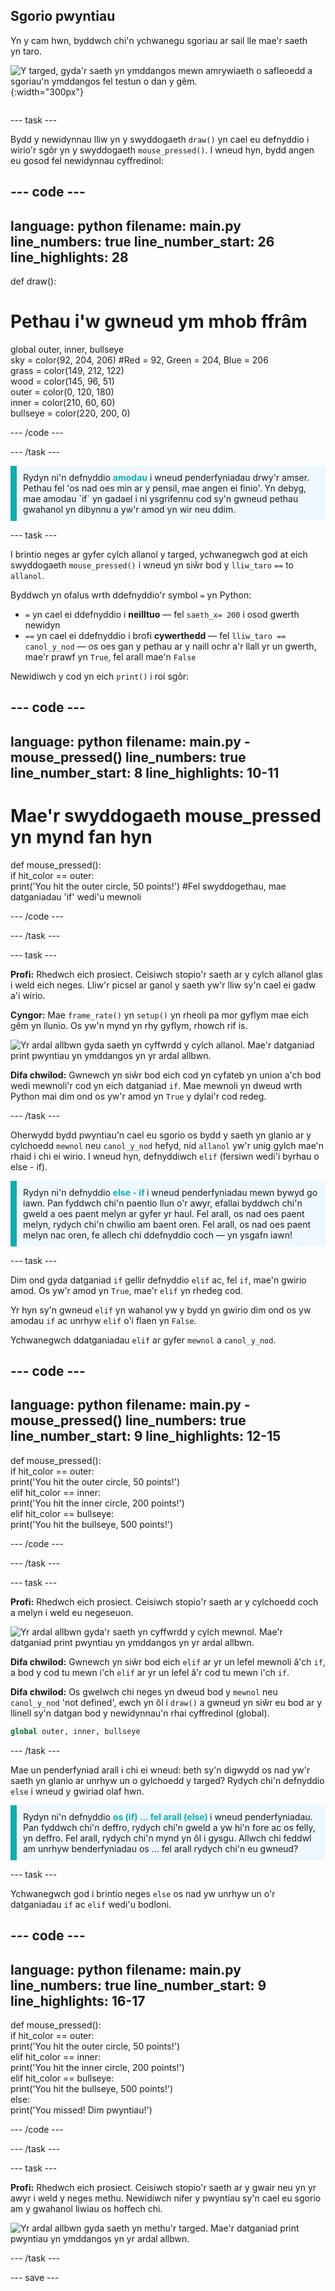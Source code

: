 ## Sgorio pwyntiau

<div style="display: flex; flex-wrap: wrap">
<div style="flex-basis: 200px; flex-grow: 1; margin-right: 15px;">
Yn y cam hwn, byddwch chi'n ychwanegu sgoriau ar sail lle mae'r saeth yn taro.
</div>
<div>

![Y targed, gyda'r saeth yn ymddangos mewn amrywiaeth o safleoedd a sgoriau'n ymddangos fel testun o dan y gêm.](images/points-scored.gif){:width="300px"}

</div>
</div>

--- task ---

Bydd y newidynnau lliw yn y swyddogaeth `draw()` yn cael eu defnyddio i wirio'r sgôr yn y swyddogaeth `mouse_pressed()`. I wneud hyn, bydd angen eu gosod fel newidynnau cyffredinol:

--- code ---
---
language: python filename: main.py line_numbers: true line_number_start: 26
line_highlights: 28
---

def draw():
# Pethau i'w gwneud ym mhob ffrâm
  global outer, inner, bullseye    
sky = color(92, 204, 206) #Red = 92, Green = 204, Blue = 206    
grass = color(149, 212, 122)    
wood = color(145, 96, 51)    
outer = color(0, 120, 180)    
inner = color(210, 60, 60)   
bullseye = color(220, 200, 0)

--- /code ---

--- /task ---

<p style="border-left: solid; border-width:10px; border-color: #0faeb0; background-color: aliceblue; padding: 10px;">
Rydyn ni'n defnyddio <span style="color: #0faeb0; font-weight: bold;">amodau</span> i wneud penderfyniadau drwy'r amser. Pethau fel 'os nad oes min ar y pensil, mae angen ei finio'. Yn debyg, mae amodau `if` yn gadael i ni ysgrifennu cod sy'n gwneud pethau gwahanol yn dibynnu a yw'r amod yn wir neu ddim.
</p>

--- task ---

I brintio neges ar gyfer cylch allanol y targed, ychwanegwch god at eich swyddogaeth `mouse_pressed()` i wneud yn siŵr bod y `lliw_taro` `==` to `allanol`.

Byddwch yn ofalus wrth ddefnyddio'r symbol `=` yn Python:
 + `=` yn cael ei ddefnyddio i **neilltuo** — fel `saeth_x= 200` i osod gwerth newidyn
 + `==` yn cael ei ddefnyddio i brofi **cywerthedd** — fel `lliw_taro == canol_y_nod` — os oes gan y pethau ar y naill ochr a'r llall yr un gwerth, mae'r prawf yn `True`, fel arall mae'n `False`

Newidiwch y cod yn eich `print()` i roi sgôr:

--- code ---
---
language: python filename: main.py - mouse_pressed() line_numbers: true line_number_start: 8
line_highlights: 10-11
---

# Mae'r swyddogaeth mouse_pressed yn mynd fan hyn
def mouse_pressed():     
if hit_color == outer:      
print('You hit the outer circle, 50 points!') #Fel swyddogethau, mae datganiadau 'if' wedi'u mewnoli

--- /code ---

--- /task ---

--- task ---

**Profi:** Rhedwch eich prosiect. Ceisiwch stopio'r saeth ar y cylch allanol glas i weld eich neges. Lliw'r picsel ar ganol y saeth yw'r lliw sy'n cael ei gadw a'i wirio.

**Cyngor:** Mae `frame_rate()` yn `setup()` yn rheoli pa mor gyflym mae eich gêm yn llunio. Os yw'n mynd yn rhy gyflym, rhowch rif is.

![Yr ardal allbwn gyda saeth yn cyffwrdd y cylch allanol. Mae'r datganiad print pwyntiau yn ymddangos yn yr ardal allbwn.](images/blue-points.png)

**Difa chwilod:** Gwnewch yn siŵr bod eich cod yn cyfateb yn union a'ch bod wedi mewnoli'r cod yn eich datganiad `if`. Mae mewnoli yn dweud wrth Python mai dim ond os yw'r amod yn `True` y dylai'r cod redeg.

--- /task ---

Oherwydd bydd pwyntiau'n cael eu sgorio os bydd y saeth yn glanio ar y cylchoedd `mewnol` neu `canol_y_nod` hefyd, nid `allanol` yw'r unig gylch mae'n rhaid i chi ei wirio. I wneud hyn, defnyddiwch `elif` (fersiwn wedi'i byrhau o else - if).

<p style="border-left: solid; border-width:10px; border-color: #0faeb0; background-color: aliceblue; padding: 10px;">
Rydyn ni'n defnyddio <span style="color: #0faeb0; font-weight: bold;"> else - if </span> i wneud penderfyniadau mewn bywyd go iawn. Pan fyddwch chi'n paentio llun o'r awyr, efallai byddwch chi'n gweld a oes paent melyn ar gyfer yr haul. Fel arall, os nad oes paent melyn, rydych chi'n chwilio am baent oren. Fel arall, os nad oes paent melyn nac oren, fe allech chi ddefnyddio coch — yn ysgafn iawn!
</p>

--- task ---

Dim ond gyda datganiad `if` gellir defnyddio `elif` ac, fel `if`, mae'n gwirio amod. Os yw'r amod yn `True`, mae'r `elif` yn rhedeg cod.

Yr hyn sy'n gwneud `elif` yn wahanol yw y bydd yn gwirio dim ond os yw amodau `if` ac unrhyw `elif` o'i flaen yn `False`.

Ychwanegwch ddatganiadau `elif` ar gyfer `mewnol` a `canol_y_nod`.

--- code ---
---
language: python filename: main.py - mouse_pressed() line_numbers: true line_number_start: 9
line_highlights: 12-15
---

def mouse_pressed():    
if hit_color == outer:    
print('You hit the outer circle, 50 points!')    
elif hit_color == inner:    
print('You hit the inner circle, 200 points!')   
elif hit_color == bullseye:    
print('You hit the bullseye, 500 points!')

--- /code ---

--- /task ---

--- task ---

**Profi:** Rhedwch eich prosiect. Ceisiwch stopio'r saeth ar y cylchoedd coch a melyn i weld eu negeseuon.

![Yr ardal allbwn gyda'r saeth yn cyffwrdd y cylch mewnol. Mae'r datganiad print pwyntiau yn ymddangos yn yr ardal allbwn.](images/yellow-points.png)

**Difa chwilod:** Gwnewch yn siŵr bod eich `elif` ar yr un lefel mewnoli â'ch `if`, a bod y cod tu mewn i'ch `elif` ar yr un lefel â'r cod tu mewn i'ch `if`.

**Difa chwilod:** Os gwelwch chi neges yn dweud bod y `mewnol` neu `canol_y_nod` 'not defined', ewch yn ôl i `draw()` a gwneud yn siŵr eu bod ar y llinell sy'n datgan bod y newidynnau'n rhai cyffredinol (global).

```python
global outer, inner, bullseye
```

--- /task ---

Mae un penderfyniad arall i chi ei wneud: beth sy'n digwydd os nad yw'r saeth yn glanio ar unrhyw un o gylchoedd y targed? Rydych chi'n defnyddio `else` i wneud y gwiriad olaf hwn.

<p style="border-left: solid; border-width:10px; border-color: #0faeb0; background-color: aliceblue; padding: 10px;">
Rydyn ni'n defnyddio <span style="color: #0faeb0; font-weight: bold;"> os (if) … fel arall (else) </span> i wneud penderfyniadau. Pan fyddwch chi'n deffro, rydych chi'n gweld a yw hi'n fore ac os felly, yn deffro. Fel arall, rydych chi'n mynd yn ôl i gysgu. Allwch chi feddwl am unrhyw benderfyniadau os ... fel arall rydych chi'n eu gwneud? 
</p>

--- task ---

Ychwanegwch god i brintio neges `else` os nad yw unrhyw un o'r datganiadau `if` ac `elif` wedi'u bodloni.

--- code ---
---
language: python filename: main.py line_numbers: true line_number_start: 9
line_highlights: 16-17
---

def mouse_pressed():    
if hit_color == outer:   
print('You hit the outer circle, 50 points!')   
elif hit_color == inner:   
print('You hit the inner circle, 200 points!')   
elif hit_color == bullseye:    
print('You hit the bullseye, 500 points!')   
else:   
print('You missed! Dim pwyntiau!')

--- /code ---

--- /task ---

--- task ---

**Profi:** Rhedwch eich prosiect. Ceisiwch stopio'r saeth ar y gwair neu yn yr awyr i weld y neges methu. Newidiwch nifer y pwyntiau sy'n cael eu sgorio am y gwahanol liwiau os hoffech chi.

![Yr ardal allbwn gyda saeth yn methu'r targed. Mae'r datganiad print pwyntiau yn ymddangos yn yr ardal allbwn.](images/missed-points.png)

--- /task ---

--- save ---

